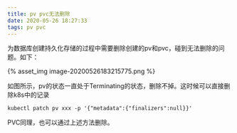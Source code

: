 ```yaml
---
title: pv pvc无法删除
date: 2020-05-26 18:27:33
tags: pv pvc
---
```


为数据库创建持久化存储的过程中需要删除创建的pv和pvc，碰到无法删除的问题。如下：

{% asset_img image-20200526183215775.png %}

如图所示，pv的状态一直处于Terminating的状态，删除不掉。这时候可以直接删除k8s中的记录

```linux
kubectl patch pv xxx -p '{"metadata":{"finalizers":null}}' 
```

PVC同理，也可以通过上述方法删除。

